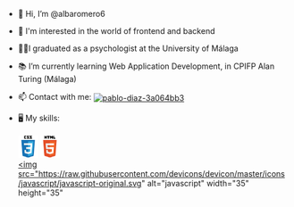 - 👋 Hi, I’m @albaromero6
- 👀 I'm interested in the world of frontend and backend
- 👩‍🎓I graduated as a psychologist at the University of Málaga 
- 📚 I’m currently learning Web Application Development, in CPIFP Alan Turing (Málaga)
- 📫 Contact with me:       <a href="https://www.linkedin.com/in/alba-romero-almansa-33a880167/" target="_blank"><img align="center" src="https://raw.githubusercontent.com/rahuldkjain/github-profile-readme-generator/master/src/images/icons/Social/linked-in-alt.svg" alt="pablo-diaz-3a064bb3" height="15" width="15" /></a>

- 🖥️ My skills:
  <br>
  <br>
<a href="https://www.w3schools.com/css/" target="_blank" rel="noreferrer"> <img src="https://raw.githubusercontent.com/devicons/devicon/master/icons/css3/css3-original-wordmark.svg" alt="css3" width="35" height="40"/></a></a> 
<a href="https://www.w3.org/html/" target="_blank" rel="noreferrer"> <img src="https://raw.githubusercontent.com/devicons/devicon/master/icons/html5/html5-original-wordmark.svg" alt="html5" width="35" height="40"/></a>  
<a href="https://developer.mozilla.org/en-US/docs/Web/JavaScript" target="_blank" rel="noreferrer"> <img src="https://raw.githubusercontent.com/devicons/devicon/master/icons/javascript/javascript-original.svg" alt="javascript" width="35" height="35"</a>
  



